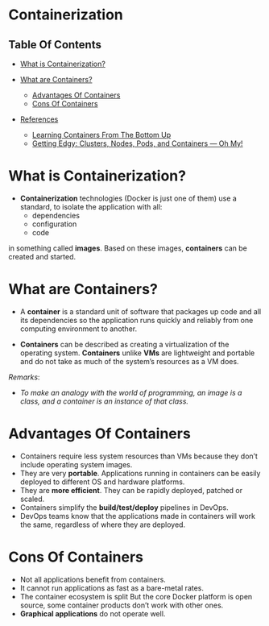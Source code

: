 # Containerization

## Table Of Contents
- [What is Containerization?](#What-is-Containerization?)
- [What are Containers?](#What-are-Containers?)
    - [Advantages Of Containers](#Advantages-Of-Containers)
    - [Cons Of Containers](#Cons-Of-Containers)

- [References]()
    - [Learning Containers From The Bottom Up](https://t.co/gZt4N8OL0E)
    - [Getting Edgy: Clusters, Nodes, Pods, and Containers — Oh My!](https://blog.getambassador.io/getting-edgy-clusters-nodes-pods-and-containers-oh-my-f363fe4cf0c0)

# What is Containerization?
* __Containerization__ technologies (Docker is just one of them) use a standard, to isolate the application with all:
    - dependencies
    - configuration
    - code

in something called __images__. Based on these images, __containers__ can be created and started.

# What are Containers?
* A __container__ is a standard unit of software that packages up code and all its dependencies so the application runs quickly and reliably from one computing environment to another.

* __Containers__ can be described as creating a virtualization of the operating system. __Containers__ unlike __VMs__ are lightweight and portable and do not take as much of the system’s resources as a VM does.

_Remarks_:
* _To make an analogy with the world of programming, an image is a class, and a container is an instance of that class._

# Advantages Of Containers
* Containers require less system resources than VMs because they don’t include operating system images.
* They are very __portable__. Applications running in containers can be easily deployed to different OS and hardware platforms.
* They are __more efficient__. They can be rapidly deployed, patched or scaled.
* Containers simplify the __build/test/deploy__ pipelines in DevOps.
* DevOps teams know that the applications made in containers will work the same, regardless of where they are deployed.

# Cons Of Containers
* Not all applications benefit from containers.
* It cannot run applications as fast as a bare-metal rates.
* The container ecosystem is split But the core Docker platform is open source, some container products don’t work with other ones.
* __Graphical applications__ do not operate well.